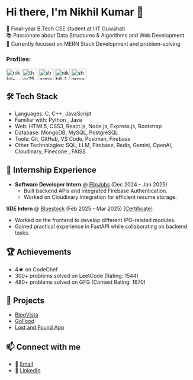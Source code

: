 # Hi there, I'm Nikhil Kumar 👋

🚀 Final-year B.Tech CSE student at IIIT Guwahati  
📚 Passionate about Data Structures & Algorithms and Web Development    
🎯 Currently focused on MERN Stack Development and problem-solving

<h3 align="left">Profiles:</h3>
<p align="left">
<a href="https://linkedin.com/in/nikhil-kumar-69402321b" target="blank"><img align="center" src="https://raw.githubusercontent.com/rahuldkjain/github-profile-readme-generator/master/src/images/icons/Social/linked-in-alt.svg" alt="nikhil-kumar-69402321b" height="30" width="40" /></a>
<a href="https://www.codechef.com/users/thor756" target="blank"><img align="center" src="https://cdn.jsdelivr.net/npm/simple-icons@3.1.0/icons/codechef.svg" alt="thor756" height="30" width="40" /></a>
<a href="https://www.hackerrank.com/sharma46269" target="blank"><img align="center" src="https://raw.githubusercontent.com/rahuldkjain/github-profile-readme-generator/master/src/images/icons/Social/hackerrank.svg" alt="sharma46269" height="30" width="40" /></a>
<a href="https://www.leetcode.com/nikhill_16" target="blank"><img align="center" src="https://raw.githubusercontent.com/rahuldkjain/github-profile-readme-generator/master/src/images/icons/Social/leet-code.svg" alt="nikhill_16" height="30" width="40" /></a>
<a href="https://auth.geeksforgeeks.org/user/sharmazlfz" target="blank"><img align="center" src="https://raw.githubusercontent.com/rahuldkjain/github-profile-readme-generator/master/src/images/icons/Social/geeks-for-geeks.svg" alt="sharmazlfz" height="30" width="40" /></a>
</p>

## 🛠️ Tech Stack
- Languages: C, C++, JavaScript
- Familiar with: Python , Java
- Web: HTML5, CSS3, React.js, Node.js, Express.js, Bootstrap
- Database: MongoDB, MySQL, PostgreSQL
- Tools: Git, GitHub, VS Code, Postman, Firebase
- Other Technologies: SQL, LLM, Firebase, Redis, Gemini, OpenAI, Cloudinary, Pinecone , FAISS

## 🏢 Internship Experience
- **Software Developer Intern** @ [FlinJobs](#) (Dec 2024 - Jan 2025)  
  - Built backend APIs and integrated Firebase Authentication.
  - Worked on Cloudinary integration for efficient resume storage.

**SDE Intern** @ [Bluestock](#) (Feb 2025 - Mar 2025) [[Certificate](https://drive.google.com/file/d/1gUbbLW7wqccKtq3pxO0FBvn5JKbHjHNp/view)]
- Worked on the frontend to develop different IPO-related modules.
- Gained practical experience in FastAPI while collaborating on backend tasks.

 
  
## 🏆 Achievements
- 4★ on CodeChef 
- 300+ problems solved on LeetCode (Rating: 1544)
- 480+ problems solved on GFG (Contest Rating: 1670)

## 📂 Projects
- [BlogVista](https://github.com/kumar102003/blogwebsite)
- [GoFood](https://github.com/kumar102003/food-delivery)
- [Lost and Found App](https://github.com/kumar102003/lost-and-found-)

## 📫 Connect with me
- 📧 [Email](mailto:nikhil46269@gmail.com)
- 💼 [LinkedIn](https://www.linkedin.com/in/nikhil-kumar-69402321b)


